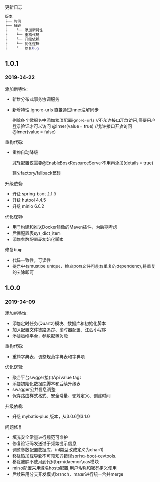 更新日志
```lua
版本
├── 时间
├── 描述
├    └── 添加新特性
├    └── 重构代码
├    └── 升级依赖
├    └── 优化逻辑
├    └── 修复bug
```
## 1.0.1
### 2019-04-22

添加新特性:
- 新增分布式事务协调服务
- 新增特性.ignore-urls 直接通过Inner注解同步

    剔除各个微服务中添加繁琐配置ignore-urls
    //不允许接口开放访问,需要用户登录验证才可以访问
    @Inner(value = true)
    //允许接口开放访问
    @Inner(value = false)
    
重构代码:

- 重构自动降级

    减轻配置仅需要@EnableBosxResourceServer不用再添加(details = true)
    
    建少factory/fallback繁琐

升级依赖:
- 升级 spring-boot 2.1.3
- 升级 hutool 4.4.5
- 升级 minio 6.0.2

优化逻辑:

- 用于构建和推送Docker镜像的Maven插件，为后期考虑
- 后期配置表sys_dict_item
- 添加参数配置表初始化脚本

修复bug:
- 代码一致性，可读性
- 提示中有must be unique，检查pom文件可能有重复的dependency,将重复的去除即可

## 1.0.0
### 2019-04-09

添加新特性:

- 添加定时任务(Quartz)模块、数据库和初始化脚本
- 加入配置文件链路追踪、定时器配置、江西小程序 
- 添加运维平台，参数配置功能

重构代码:

- 重构字典表，调整规范字典表和字典项

优化逻辑:

- 聚合平台swgger接口Api value tags
- 添加初始化数据库脚本和后续升级表 
- swagger公共信息调整 
- 保存路由样式格式、安全常量、驼峰定义、创建时间

升级依赖:

- 升级 mybatis-plus 版本，从3.0.6到3.1.0 

问题修复 

- 填充安全常量进行规范可维护 
- 修复验证码发送过于频繁提示信息
- 调整参数配置数据库，int类型改成定义为char(1)
- 移除热加载导致不可预知的错误spring-boot-devtools. 
- 移除臃肿不使用到代码bpm\daemon\cas模块
- minio配置采用域名hosts配置,用户名称和密码定义使用
- 后续采用分支开发模式branch，mater进行统一合并merge
